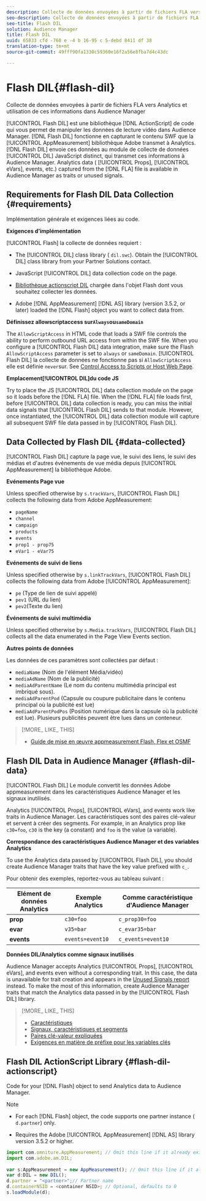 ```yaml
---
description: Collecte de données envoyées à partir de fichiers FLA vers Analytics et utilisation de ces informations dans Audience Manager
seo-description: Collecte de données envoyées à partir de fichiers FLA vers Analytics et utilisation de ces informations dans Audience Manager
seo-title: Flash DIL
solution: Audience Manager
title: Flash DIL
uuid: 65833 cfd -768 e -4 b 16-95 c 5-debd 8411 df 38
translation-type: tm+mt
source-git-commit: 49fff90fa1330c59360e16f2a56e8fba7d4c43dc

---
```



# Flash DIL{#flash-dil}

Collecte de données envoyées à partir de fichiers FLA vers Analytics et utilisation de ces informations dans Audience Manager

<!-- 

c_flash_dil_toc.xml

 -->

[!UICONTROL Flash DIL] est une bibliothèque [!DNL ActionScript] de code qui vous permet de manipuler les données de lecture vidéo dans Audience Manager. [!DNL Flash DIL] fonctionne en capturant le contenu SWF que la [!UICONTROL AppMeasurement] bibliothèque Adobe transmet à Analytics. [!DNL Flash DIL] envoie ces données au module de collecte de données [!UICONTROL DIL] JavaScript distinct, qui transmet ces informations à Audience Manager. Analytics data ( [!UICONTROL Props], [!UICONTROL eVars], events, etc.) captured from the [!DNL FLA] file is available in Audience Manager as traits or unused signals.

## Requirements for Flash DIL Data Collection {#requirements}

Implémentation générale et exigences liées au code.

<!-- 

c_flash_dil_intro.xml

 -->

**Exigences d’implémentation**

[!UICONTROL Flash] la collecte de données requiert :

* The [!UICONTROL DIL] class library ( `dil.swc`). Obtain the [!UICONTROL DIL] class library from your Partner Solutions contact.

* JavaScript [!UICONTROL DIL] data collection code on the page.
* [Bibliothèque actionscript DIL](../dil/dil-flash.md#flash-dil-actionscript) chargée dans l'objet Flash dont vous souhaitez collecter les données.
* Adobe [!DNL AppMeasurement] [!DNL AS] library (version 3.5.2, or later) loaded the [!DNL Flash] object you want to collect data from.

**Définissez allowscriptaccess sur`Always`ou`sameDomain`**

The `AllowScriptAccess` in HTML code that loads a SWF file controls the ability to perform outbound URL access from within the SWF file. When you configure a [!UICONTROL Flash DIL] data integration, make sure the Flash `AllowScriptAccess` parameter is set to `always` or `sameDomain`. [!UICONTROL Flash DIL] la collecte de données ne fonctionne pas si `AllowScriptAccess` elle est définie `never`sur. See [Control Access to Scripts or Host Web Page](https://helpx.adobe.com/flash/kb/control-access-scripts-host-web.html).

**Emplacement[!UICONTROL DIL]du code JS**

Try to place the JS [!UICONTROL DIL] data collection module on the page so it loads before the [!DNL FLA] file. When the [!DNL FLA] file loads first, before [!UICONTROL DIL] data collection is ready, you can miss the initial data signals that [!UICONTROL Flash DIL] sends to that module. However, once instantiated, the [!UICONTROL DIL] data collection module will capture all subsequent SWF file data passed in by [!UICONTROL Flash DIL].

## Data Collected by Flash DIL {#data-collected}

[!UICONTROL Flash DIL] capture la page vue, le suivi des liens, le suivi des médias et d'autres événements de vue média depuis [!UICONTROL AppMeasurement] la bibliothèque Adobe.

<!-- 

r_flash_dil_data_collected.xml

 -->

**Evénements Page vue**

Unless specified otherwise by `s.trackVars`, [!UICONTROL Flash DIL] collects the following data from Adobe AppMeasurement:

* `pageName`
* `channel`
* `campaign`
* `products`
* `events`
* `prop1 - prop75`
* `eVar1 - eVar75`

**Evénements de suivi de liens**

Unless specified otherwise by `s.linkTrackVars`, [!UICONTROL Flash DIL] collects the following data from Adobe [!UICONTROL AppMeasurement]:

* `pe` (Type de lien de suivi appelé)
* `pev1` (URL du lien)
* `pev2`(Texte du lien)

**Événements de suivi multimédia**

Unless specified otherwise by `s.Media.trackVars`, [!UICONTROL Flash DIL] collects all the data enumerated in the Page View Events section.

**Autres points de données**

Les données de ces paramètres sont collectées par défaut :

* `mediaName` (Nom de l'élément Média/vidéo)
* `mediaAdName` (Nom de la publicité)
* `mediaAdParentName` (Le nom du contenu multimédia principal est imbriqué sous).
* `mediaAdParentPod` (Capsule ou coupure publicitaire dans le contenu principal où la publicité est lue)
* `mediaAdParentPodPos` (Position numérique dans la capsule où la publicité est lue). Plusieurs publicités peuvent être lues dans un conteneur.

>[!MORE_ LIKE_ THIS]
>
>* [Guide de mise en œuvre appmeasurement Flash, Flex et OSMF](https://marketing.adobe.com/resources/help/en_US/sc/appmeasurement/flash/)


## Flash DIL Data in Audience Manager {#flash-dil-data}

[!UICONTROL Flash DIL] Le module convertit les données Adobe appmeasurement dans les caractéristiques Audience Manager et les signaux inutilisés.

<!-- 

c_flash_dil_in_aam.xml

 -->

Analytics [!UICONTROL Props], [!UICONTROL eVars], and events work like traits in Audience Manager. Les caractéristiques sont des paires clé-valeur et servent à créer des segments. For example, in an Analytics prop like `c30=foo`, `c30` is the key (a constant) and `foo` is the value (a variable).

**Correspondance des caractéristiques Audience Manager et des variables Analytics**

To use the Analytics data passed by [!UICONTROL Flash DIL], you should create Audience Manager traits that have the key value prefixed with `c_`.

Pour obtenir des exemples, reportez-vous au tableau suivant :

| Elément de données Analytics | Exemple Analytics | Comme caractéristique d'Audience Manager |
|---|---|---|
| **prop** | `c30=foo` | `c_prop30=foo` |
| **evar** | `v35=bar` | `c_evar35=bar` |
| **events** | `events=event10` | `c_events=event10` |

**Données DIL/Analytics comme signaux inutilisés**

Audience Manager accepts Analytics [!UICONTROL Props], [!UICONTROL eVars], and events even without a corresponding trait. In this case, the data is unavailable for trait creation and appears in the [Unused Signals report](../reporting/dynamic-reports/unused-signals.md) instead. To make the most of this information, create Audience Manager traits that match the Analytics data passed in by the [!UICONTROL Flash DIL] library.

>[!MORE_ LIKE_ THIS]
>
>* [Caractéristiques](../features/traits/trait-details-page.md)
>* [Signaux, caractéristiques et segments](../reference/signal-trait-segment.md)
>* [Paires clé-valeur expliquées](../reference/key-value-pairs-explained.md)
>* [Exigences en matière de préfixe pour les variables clés](../features/traits/trait-variable-prefixes.md)


## Flash DIL ActionScript Library {#flash-dil-actionscript}

Code for your [!DNL Flash] object to send Analytics data to Audience Manager.

<!-- 

r_flash_dil_actionscript.xml

 -->

>[!NOTE]
>
>* For each [!DNL Flash] object, the code supports one partner instance ( `d.partner`) only.
   >
   >
* Requires the Adobe [!UICONTROL AppMeasurement] [!DNL AS] library version 3.5.2 or higher.
>



```js
import com.omniture.AppMeasurement; // Omit this line if it already exists in the code 
import com.adobe.am.DIL; 
  
var s:AppMeasurement = new AppMeasurement(); // Omit this line if it already exists in the code 
var d:DIL = new DIL(); 
d.partner = "<partner>";// Partner name 
d.containerNSID = <container NSID>; // Optional, defaults to 0 
s.loadModule(d);
```

